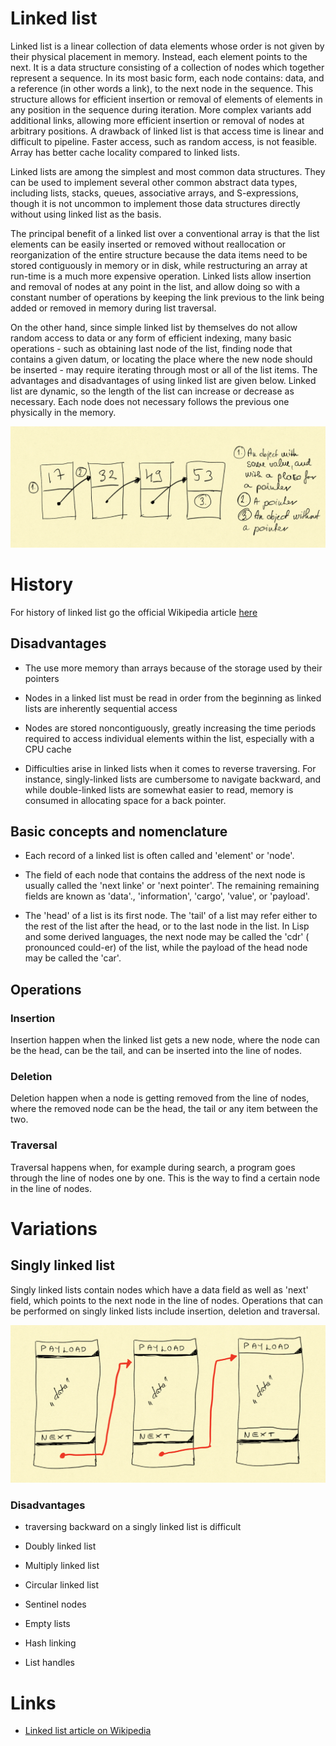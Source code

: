 # Linked list

Linked list is a linear collection of data elements whose order is not given by their physical placement in memory.
Instead, each element points to the next. It is a data structure consisting of a collection of nodes which together
represent a sequence. In its most basic form, each node contains: data, and a reference (in other words a link), to the
next node in the sequence. This structure allows for efficient insertion or removal of elements of elements in any
position in the sequence during iteration. More complex variants add additional links, allowing more efficient insertion
or removal of nodes at arbitrary positions. A drawback of linked list is that access time is linear and difficult to
pipeline. Faster access, such as random access, is not feasible. Array has better cache locality compared to linked
lists.

Linked lists are among the simplest and most common data structures. They can be used to implement several other common
abstract data types, including lists, stacks, queues, associative arrays, and S-expressions, though it is not uncommon
to implement those data structures directly without using linked list as the basis.

The principal benefit of a linked list over a conventional array is that the list elements can be easily inserted or
removed without reallocation or reorganization of the entire structure because the data items need to be stored
contiguously in memory or in disk, while restructuring an array at run-time is a much more expensive operation. Linked
lists allow insertion and removal of nodes at any point in the list, and allow doing so with a constant number of
operations by keeping the link previous to the link being added or removed in memory during list traversal.

On the other hand, since simple linked list by themselves do not allow random access to data or any form of efficient
indexing, many basic operations - such as obtaining last node of the list, finding node that contains a given datum, or
locating the place where the new node should be inserted - may require iterating through most or all of the list items.
The advantages and disadvantages of using linked list are given below. Linked list are dynamic, so the length of the
list can increase or decrease as necessary. Each node does not necessary follows the previous one physically in the
memory.

![Linked List](./media/linked_list.png)

# History

For history of linked list go the official Wikipedia article [here](https://en.wikipedia.org/wiki/Linked_list)

## Disadvantages

- The use more memory than arrays because of the storage used by their pointers
- Nodes in a linked list must be read in order from the beginning as linked lists are inherently sequential access
- Nodes are stored noncontiguously, greatly increasing the time periods required to access individual elements within
  the list, especially with a CPU cache

- Difficulties arise in linked lists when it comes to reverse traversing. For instance, singly-linked lists are
  cumbersome to navigate backward, and while double-linked lists are somewhat easier to read, memory is consumed in
  allocating space for a back pointer.

## Basic concepts and nomenclature

- Each record of a linked list is often called and \'element\' or \'node\'.
- The field of each node that contains the address of the next node is usually called the \'next linke\' or \'next
  pointer\'. The remaining remaining fields are known as \'data\'., \'information\', \'cargo\', \'value\', or
  \'payload\'.

- The \'head\' of a list is its first node. The \'tail\' of a list may refer either to the rest of the list after the
  head, or to the last node in the list. In Lisp and some derived languages, the next node may be called the \'cdr\' (
  pronounced could-er) of the list, while the payload of the head node may be called the \'car\'.

## Operations

### Insertion

Insertion happen when the linked list gets a new node, where the node can be the head, can be the tail, and can be
inserted into the line of nodes.

### Deletion

Deletion happen when a node is getting removed from the line of nodes, where the removed node can be the head, the tail
or any item between the two.

### Traversal

Traversal happens when, for example during search, a program goes through the line of nodes one by one. This is the way
to find a certain node in the line of nodes.

# Variations

## Singly linked list

Singly linked lists contain nodes which have a data field as well as \'next\' field, which points to the next node in
the line of nodes. Operations that can be performed on singly linked lists include insertion, deletion and traversal.

![Singly Linked list](./media/singly_linked_list.png)

### Disadvantages

- traversing backward on a singly linked list is difficult

- Doubly linked list
- Multiply linked list
- Circular linked list
- Sentinel nodes
- Empty lists
- Hash linking
- List handles

# Links

- [Linked list article on Wikipedia](https://en.wikipedia.org/wiki/Linked_list)
